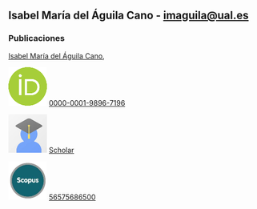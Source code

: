 
## Isabel María del Águila Cano - imaguila@ual.es

### Publicaciones

[Isabel María del Águila Cano](http://brujula.ual.es/authors/8.html),

 ![ ](./iconos/or.png)
[0000-0001-9896-7196](https://orcid.org/0000-0001-9896-7196)
 
 ![ ](./iconos/sc.png) [Scholar](https://scholar.google.es/citations?user=7x1-0GsAAAAJ&hl=es)
 
 ![ ](./iconos/scp.png) [56575686500](https://www.scopus.com/authid/detail.uri?authorId=56575686500)
